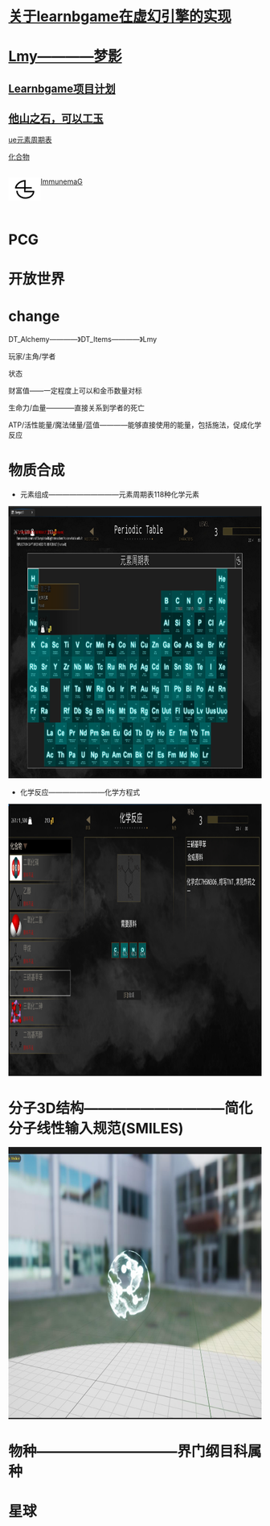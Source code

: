 # [关于learnbgame在虚幻引擎的实现](Learnbgame)

# [Lmy————梦影](Lmy.md)



## [Learnbgame项目计划](learnbgame计划.md)



## [他山之石，可以工玉](https://github.com/BlenderCN/Learnbgame/tree/master/LearnruT)

[ue元素周期表](https://www.zcool.com.cn/work/ZNTM5MzU4ODQ=.html)

[化合物](https://astroneer.fandom.com/zh/wiki/%E5%8C%96%E5%90%88%E7%89%A9)

</br>
<a href="/LearnruT/ImmunemaG">
  <img src="https://github.com/BlenderCN/blenderTutorial/blob/master/mDrivEngine/blenderpng/logoleft.png" align="left">
ImmunemaG
</a>

</br>
</br>
</br>
</br>


# PCG

# 开放世界

# change

DT_Alchemy————》DT_Items————》Lmy

玩家/主角/学者

状态

财富值——一定程度上可以和金币数量对标

生命力/血量————直接关系到学者的死亡

ATP/活性能量/魔法储量/蓝值————能够直接使用的能量，包括施法，促成化学反应


# 物质合成

*  元素组成——————————元素周期表118种化学元素
<a href="https://github.com/BlenderCN/Learnbgame/blob/master/UnreaLearnbgame/%E7%89%A9%E5%93%81%E5%90%88%E6%88%90%E7%B3%BB%E7%BB%9F.md">
  <img width="960" height="540" src="https://github.com/BlenderCN/Learnbgame/blob/master/mDrivEngine/PeriodicTable.png" >
</a>

* 化学反应————————化学方程式
![]()

<a href="https://github.com/BlenderCN/Learnbgame/tree/master/UnreaLearnbgame">
  <img width="960" height="540" src="https://github.com/BlenderCN/Learnbgame/blob/master/mDrivEngine/%E7%89%A9%E8%B4%A8%E5%90%88%E6%88%90.png" >
</a>

# 分子3D结构——————————简化分子线性输入规范(SMILES)

<a href="https://github.com/BlenderCN/Learnbgame/blob/master/HoudiniEngineForUnreal/%E7%89%A9%E5%93%81%E5%90%88%E6%88%90%E7%B3%BB%E7%BB%9F.md">
  <img width="960" height="540" src="https://github.com/BlenderCN/Learnbgame/blob/master/mDrivEngine/molecular_3D.jpg" >
</a>

# 物种——————————界门纲目科属种

# 星球
